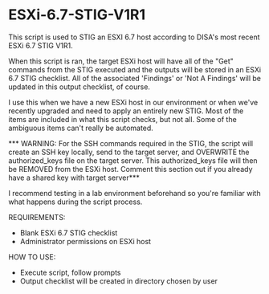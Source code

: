 # ESXi-6.7-STIG-V1R1
This script is used to STIG an ESXI 6.7 host according to DISA's most recent ESXi 6.7 STIG V1R1.

When this script is ran, the target ESXi host will have all of the "Get" commands from the STIG executed and the outputs will be stored in an ESXi 6.7 STIG checklist.
All of the associated 'Findings' or 'Not A Findings' will be updated in this output checklist, of course.

I use this when we have a new ESXi host in our environment or when we've recently upgraded and need to apply an entirely new STIG. 
Most of the items are included in what this script checks, but not all. Some of the ambiguous items can't really be automated.


*** WARNING: For the SSH commands required in the STIG, the script will create an SSH key locally, send to the target server, and OVERWRITE the authorized_keys file on the target server. This authorized_keys file will then be REMOVED from the ESXi host. Comment this section out if you already have a shared key with target server***

I recommend testing in a lab environment beforehand so you're familiar with what happens during the script process. 


REQUIREMENTS:
- Blank ESXi 6.7 STIG checklist
- Administrator permissions on ESXi host

HOW TO USE:
- Execute script, follow prompts
- Output checklist will be created in directory chosen by user
